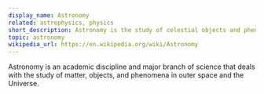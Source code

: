 ```yaml
---
display_name: Astronomy
related: astrophysics, physics
short_description: Astronomy is the study of celestial objects and phenomena.
topic: astronomy
wikipedia_url: https://en.wikipedia.org/wiki/Astronomy
---
```


Astronomy is an academic discipline and major branch of science that deals with the study of matter, objects, and phenomena in outer space and the Universe.
